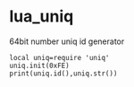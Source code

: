 # lua_uniq
64bit number uniq id generator
  
    local uniq=require 'uniq'
    uniq.init(0xFE)
    print(uniq.id(),uniq.str())
